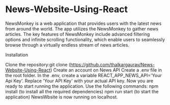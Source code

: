 # News-Website-Using-React
NewsMonkey is a web application that provides users with the latest news from around the world. The app utilizes the NewsMonkey to gather news articles. The key features of NewsMonkey include advanced filtering options and infinite scrolling functionality, which enable users to seamlessly browse through a virtually endless stream of news articles.


Installation

Clone the repository:git clone (https://github.com/thalkargaurav/News-Website-Using-React)
Create an account on News API
Create a .env file in the root folder.
In the .env, create a variable REACT_APP_NEWS_API='Your Api Key'. Replace 'Your API Key' with your actual API key.
Now you are ready to start running the application. Use the following commands:
npm install (to install all the required dependencies)
npm run start (to start the application)
NewsWbsite is now running on localhost.
